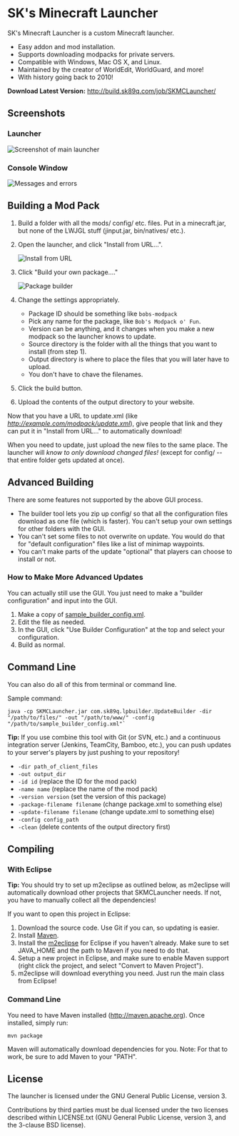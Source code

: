 SK's Minecraft Launcher
=======================

SK's Minecraft Launcher is a custom Minecraft launcher.

* Easy addon and mod installation.
* Supports downloading modpacks for private servers.
* Compatible with Windows, Mac OS X, and Linux.
* Maintained by the creator of WorldEdit, WorldGuard, and more!
* With history going back to 2010!

**Download Latest Version:** http://build.sk89q.com/job/SKMCLauncher/

Screenshots
-----------

### Launcher ###

![Screenshot of main launcher](http://i.imgur.com/DJyAf22.png)

### Console Window ###

![Messages and errors](http://i.imgur.com/Af62kPm.png)

Building a Mod Pack
-------------------

1. Build a folder with all the mods/ config/ etc. files. Put in a 
   minecraft.jar, but none of the LWJGL stuff (jinput.jar, bin/natives/ etc.).
2. Open the launcher, and click "Install from URL...".

   ![Install from URL](http://i.imgur.com/w3jKtOJ.png)
3. Click "Build your own package...."

   ![Package builder](http://i.imgur.com/z7yajOd.png)

4. Change the settings appropriately.
   * Package ID should be something like `bobs-modpack`
   * Pick any name for the package, like `Bob's Modpack o' Fun`.
   * Version can be anything, and it changes when you make a new modpack 
   so the launcher knows to update.
   * Source directory is the folder with all the things that you want to 
   install (from step 1).
   * Output directory is where to place the files that you will later have 
   to upload.
   * You don't have to chave the filenames.
5. Click the build button.
6. Upload the contents of the output directory to your website.

Now that you have a URL to update.xml (like 
*http://example.com/modpack/update.xml*), give people that link and they can 
put it in "Install from URL..." to automatically download!

When you need to update, just upload the new files to the same place. The 
launcher will *know to only download changed files!* 
(except for config/ -- that entire folder gets updated at once).

Advanced Building
-----------------

There are some features not supported by the above GUI process.

* The builder tool lets you zip up config/ so that all the configuration 
  files download as one file (which is faster). You can't setup your own 
  settings for other folders with the GUI.
* You can't set some files to not overwrite on update. You would do that for 
  "default configuration" files like a list of minimap waypoints.
* You can't make parts of the update "optional" that players can choose
  to install or not.

### How to Make More Advanced Updates ###

You can actually still use the GUI. You just need to make a "builder 
configuration" and input into the GUI.

1. Make a copy of [sample_builder_config.xml](sample_builder_config.xml).
2. Edit the file as needed.
3. In the GUI, click "Use Builder Configuration" at the top and select your 
   configuration.
4. Build as normal.

Command Line
------------

You can also do all of this from terminal or command line.

Sample command:

    java -cp SKMCLauncher.jar com.sk89q.lpbuilder.UpdateBuilder -dir "/path/to/files/" -out "/path/to/www/" -config "/path/to/sample_builder_config.xml"`

**Tip:** If you use combine this tool with Git (or SVN, etc.) and a continuous
integration server (Jenkins, TeamCity, Bamboo, etc.), you can push updates to
your server's players by just pushing to your repository!
    
* `-dir path_of_client_files`
* `-out output_dir`
* `-id id` (replace the ID for the mod pack)
* `-name name` (replace the name of the mod pack)
* `-version version` (set the version of this package)
* `-package-filename filename` (change package.xml to something else)
* `-update-filename filename` (change update.xml to something else)
* `-config config_path`
* `-clean` (delete contents of the output directory first)

Compiling
---------

### With Eclipse ###

**Tip:** You should try to set up m2eclipse as outlined below, as m2eclipse
will automatically download other projects that SKMCLauncher needs. If not,
you have to manually collect all the dependencies!

If you want to open this project in Eclipse:

1. Download the source code. Use Git if you can, so updating is easier.
2. Install [Maven](http://maven.apache.org).
3. Install the [m2eclipse](http://eclipse.org/m2e/download/) for Eclipse if you 
   haven't already. Make sure to set JAVA_HOME and the path to Maven if you
   need to do that.
4. Setup a new project in Eclipse, and make sure to enable Maven support (right 
   click the project, and select "Convert to Maven Project").
5. m2eclipse will download everything you need. Just run the main class
   from Eclipse!

### Command Line ###

You need to have Maven installed (http://maven.apache.org). Once installed,
simply run:

    mvn package

Maven will automatically download dependencies for you. Note: For that to work, 
be sure to add Maven to your "PATH".


License
-------

The launcher is licensed under the GNU General Public License, version 3.

Contributions by third parties must be dual licensed under the two licenses
described within LICENSE.txt (GNU General Public License, version 3, and the
3-clause BSD license).
